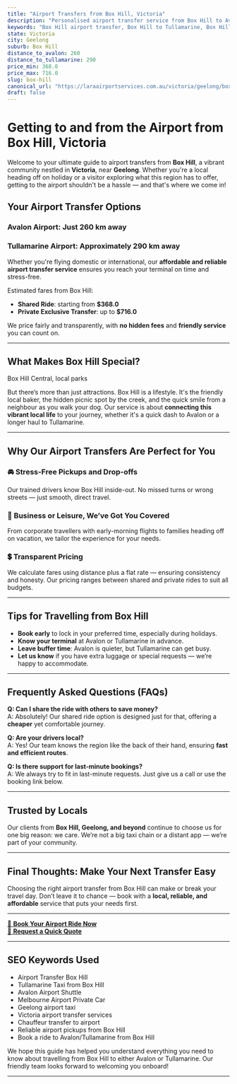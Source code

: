 ```yaml
---
title: "Airport Transfers from Box Hill, Victoria"
description: "Personalised airport transfer service from Box Hill to Avalon and Tullamarine airports. Enjoy a smooth, affordable ride with us!"
keywords: "Box Hill airport transfer, Box Hill to Tullamarine, Box Hill to Avalon, airport taxi Box Hill, private airport transfer Box Hill, shared ride Box Hill, Box Hill transfers, airport shuttle Box Hill, book Box Hill airport taxi, affordable Box Hill airport transfer, Box Hill airport transfer service, airport transfer Geelong, airport transfer Melbourne, Melbourne airport taxi, airport transfers Victoria, Tullamarine airport shuttle, Avalon airport transfers, Melbourne private transfer, airport transport services Melbourne"
state: Victoria
city: Geelong
suburb: Box Hill
distance_to_avalon: 260
distance_to_tullamarine: 290
price_min: 368.0
price_max: 716.0
slug: box-hill
canonical_url: "https://laraairportservices.com.au/victoria/geelong/box-hill/"
draft: false
---
```


# Getting to and from the Airport from Box Hill, Victoria

Welcome to your ultimate guide to airport transfers from **Box Hill**, a vibrant community nestled in **Victoria**, near **Geelong**. Whether you're a local heading off on holiday or a visitor exploring what this region has to offer, getting to the airport shouldn't be a hassle — and that's where we come in!

## Your Airport Transfer Options

### Avalon Airport: Just 260 km away  
### Tullamarine Airport: Approximately 290 km away

Whether you're flying domestic or international, our **affordable and reliable airport transfer service** ensures you reach your terminal on time and stress-free.

Estimated fares from Box Hill:
- **Shared Ride**: starting from **$368.0**
- **Private Exclusive Transfer**: up to **$716.0**

We price fairly and transparently, with **no hidden fees** and **friendly service** you can count on.

---

## What Makes Box Hill Special?

Box Hill Central, local parks

But there’s more than just attractions. Box Hill is a lifestyle. It's the friendly local baker, the hidden picnic spot by the creek, and the quick smile from a neighbour as you walk your dog. Our service is about **connecting this vibrant local life** to your journey, whether it's a quick dash to Avalon or a longer haul to Tullamarine.

---

## Why Our Airport Transfers Are Perfect for You

### 🚘 Stress-Free Pickups and Drop-offs
Our trained drivers know Box Hill inside-out. No missed turns or wrong streets — just smooth, direct travel.

### 💼 Business or Leisure, We’ve Got You Covered
From corporate travellers with early-morning flights to families heading off on vacation, we tailor the experience for your needs.

### 💲 Transparent Pricing
We calculate fares using distance plus a flat rate — ensuring consistency and honesty. Our pricing ranges between shared and private rides to suit all budgets.

---

## Tips for Travelling from Box Hill

- **Book early** to lock in your preferred time, especially during holidays.
- **Know your terminal** at Avalon or Tullamarine in advance.
- **Leave buffer time**: Avalon is quieter, but Tullamarine can get busy.
- **Let us know** if you have extra luggage or special requests — we’re happy to accommodate.

---

## Frequently Asked Questions (FAQs)

**Q: Can I share the ride with others to save money?**  
A: Absolutely! Our shared ride option is designed just for that, offering a **cheaper** yet comfortable journey.

**Q: Are your drivers local?**  
A: Yes! Our team knows the region like the back of their hand, ensuring **fast and efficient routes**.

**Q: Is there support for last-minute bookings?**  
A: We always try to fit in last-minute requests. Just give us a call or use the booking link below.

---

## Trusted by Locals

Our clients from **Box Hill, Geelong, and beyond** continue to choose us for one big reason: we care. We’re not a big taxi chain or a distant app — we’re part of your community.

---

## Final Thoughts: Make Your Next Transfer Easy

Choosing the right airport transfer from Box Hill can make or break your travel day. Don’t leave it to chance — book with a **local, reliable, and affordable** service that puts your needs first.

---

[📅 **Book Your Airport Ride Now**](https://laraairportservices.square.site/s/appointments)  
[📧 **Request a Quick Quote**](https://laraairportservices.square.site/contact-us)

---

## SEO Keywords Used
- Airport Transfer Box Hill
- Tullamarine Taxi from Box Hill
- Avalon Airport Shuttle
- Melbourne Airport Private Car
- Geelong airport taxi
- Victoria airport transfer services
- Chauffeur transfer to airport
- Reliable airport pickups from Box Hill
- Book a ride to Avalon/Tullamarine from Box Hill

We hope this guide has helped you understand everything you need to know about travelling from Box Hill to either Avalon or Tullamarine. Our friendly team looks forward to welcoming you onboard!

---
